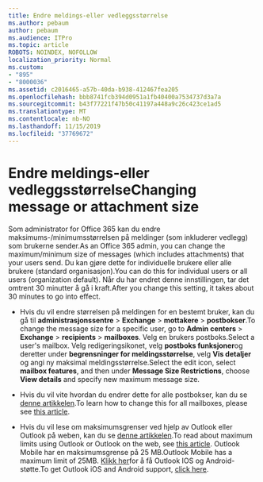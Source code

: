 ```yaml
---
title: Endre meldings-eller vedleggsstørrelse
ms.author: pebaum
author: pebaum
ms.audience: ITPro
ms.topic: article
ROBOTS: NOINDEX, NOFOLLOW
localization_priority: Normal
ms.custom:
- "895"
- "8000036"
ms.assetid: c2016465-a57b-40da-b938-412467fea205
ms.openlocfilehash: bbb8741fcb394d0951a1fb40400a7534737d3a7a
ms.sourcegitcommit: b43f77221f47b50c41197a448a9c26c423ce1ad5
ms.translationtype: MT
ms.contentlocale: nb-NO
ms.lasthandoff: 11/15/2019
ms.locfileid: "37769672"
---
```

# <a name="changing-message-or-attachment-size"></a><span data-ttu-id="76f9f-102">Endre meldings-eller vedleggsstørrelse</span><span class="sxs-lookup"><span data-stu-id="76f9f-102">Changing message or attachment size</span></span>

<span data-ttu-id="76f9f-103">Som administrator for Office 365 kan du endre maksimums-/minimumsstørrelsen på meldinger (som inkluderer vedlegg) som brukerne sender.</span><span class="sxs-lookup"><span data-stu-id="76f9f-103">As an Office 365 admin, you can change the maximum/minimum size of messages (which includes attachments) that your users send.</span></span> <span data-ttu-id="76f9f-104">Du kan gjøre dette for individuelle brukere eller alle brukere (standard organisasjon).</span><span class="sxs-lookup"><span data-stu-id="76f9f-104">You can do this for individual users or all users (organization default).</span></span> <span data-ttu-id="76f9f-105">Når du har endret denne innstillingen, tar det omtrent 30 minutter å gå i kraft.</span><span class="sxs-lookup"><span data-stu-id="76f9f-105">After you change this setting, it takes about 30 minutes to go into effect.</span></span>
  
- <span data-ttu-id="76f9f-106">Hvis du vil endre størrelsen på meldingen for en bestemt bruker, kan du gå til **administrasjonssentre** \> **Exchange** \> **mottakere** \> **postbokser**.</span><span class="sxs-lookup"><span data-stu-id="76f9f-106">To change the message size for a specific user, go to **Admin centers** \> **Exchange** \> **recipients** \> **mailboxes**.</span></span> <span data-ttu-id="76f9f-107">Velg en brukers postboks.</span><span class="sxs-lookup"><span data-stu-id="76f9f-107">Select a user's mailbox.</span></span> <span data-ttu-id="76f9f-108">Velg redigeringsikonet, velg **postboks funksjoner**og deretter under **begrensninger for meldingsstørrelse**, velg **Vis detaljer** og angi ny maksimal meldingsstørrelse.</span><span class="sxs-lookup"><span data-stu-id="76f9f-108">Select the edit icon, select **mailbox features**, and then under **Message Size Restrictions**, choose **View details** and specify new maximum message size.</span></span>

- <span data-ttu-id="76f9f-109">Hvis du vil vite hvordan du endrer dette for alle postbokser, kan du se [denne artikkelen](https://www.microsoft.com/microsoft-365/blog/2015/04/15/office-365-now-supports-larger-email-messages-up-to-150-mb/).</span><span class="sxs-lookup"><span data-stu-id="76f9f-109">To learn how to change this for all mailboxes, please see [this article](https://www.microsoft.com/microsoft-365/blog/2015/04/15/office-365-now-supports-larger-email-messages-up-to-150-mb/).</span></span>

- <span data-ttu-id="76f9f-110">Hvis du vil lese om maksimumsgrenser ved hjelp av Outlook eller Outlook på weben, kan du se [denne artikkelen](https://technet.microsoft.com/library/exchange-online-limits.aspx#MessageLimits).</span><span class="sxs-lookup"><span data-stu-id="76f9f-110">To read about maximum limits using Outlook or Outlook on the web, see [this article](https://technet.microsoft.com/library/exchange-online-limits.aspx#MessageLimits).</span></span> <span data-ttu-id="76f9f-111">Outlook Mobile har en maksimumsgrense på 25 MB.</span><span class="sxs-lookup"><span data-stu-id="76f9f-111">Outlook Mobile has a maximum limit of 25MB.</span></span> <span data-ttu-id="76f9f-112">[Klikk her](https://support.office.com/article/Get-in-app-help-for-Outlook-for-iOS-and-Android-218a22d1-9fa5-4889-b689-de1c63493243)for å få Outlook IOS og Android-støtte.</span><span class="sxs-lookup"><span data-stu-id="76f9f-112">To get Outlook iOS and Android support, [click here](https://support.office.com/article/Get-in-app-help-for-Outlook-for-iOS-and-Android-218a22d1-9fa5-4889-b689-de1c63493243).</span></span>
